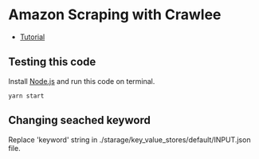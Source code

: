 # Amazon Scraping with Crawlee

- [Tutorial](https://developers.apify.com/academy/web-scraping-for-beginners/challenge)

## Testing this code

Install [Node.js](https://nodejs.org/) and run this code on terminal.

```node
yarn start
```

## Changing seached keyword

Replace 'keyword' string in ./starage/key_value_stores/default/INPUT.json file.
